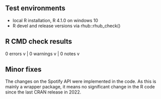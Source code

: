 ## Test environments

* local R installation, R 4.1.0 on windows 10
* R devel and release versions via rhub::rhub_check()


## R CMD check results

0 errors v | 0 warnings v | 0 notes v

## Minor fixes

The changes on the Spotify API were implemented in the code. As this is mainly a wrapper package, it means no significant change in the R code since the last CRAN release in 2022.

